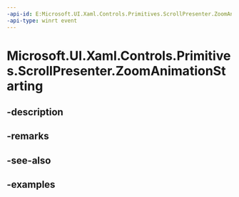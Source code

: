 ```yaml
---
-api-id: E:Microsoft.UI.Xaml.Controls.Primitives.ScrollPresenter.ZoomAnimationStarting
-api-type: winrt event
---
```


# Microsoft.UI.Xaml.Controls.Primitives.ScrollPresenter.ZoomAnimationStarting

<!--
public event Windows.Foundation.TypedEventHandler<Microsoft.UI.Xaml.Controls.Primitives.ScrollPresenter,Microsoft.UI.Xaml.Controls.ScrollingZoomAnimationStartingEventArgs> ZoomAnimationStarting;
-->


## -description

## -remarks

## -see-also

## -examples


